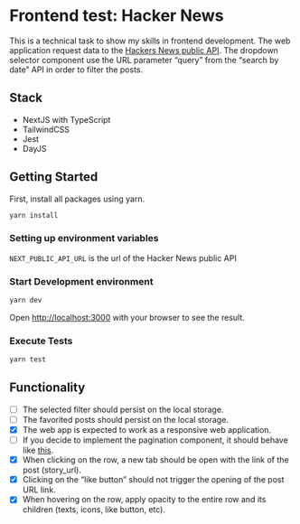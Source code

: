 # Frontend test: Hacker News

This is a technical task to show my skills in frontend development. The web application request data to the [Hackers News public API](https://hn.algolia.com/api). The dropdown selector component use the URL parameter “query” from the “search by date” API in order to filter the posts.

## Stack

- NextJS with TypeScript
- TailwindCSS
- Jest
- DayJS

## Getting Started

First, install all packages using yarn.

```bash
yarn install
```

### Setting up environment variables

`NEXT_PUBLIC_API_URL` is the url of the Hacker News public API

### Start Development environment

```bash
yarn dev
```

Open [http://localhost:3000](http://localhost:3000) with your browser to see the result.

### Execute Tests

```bash
yarn test
```

## Functionality

- [ ] The selected filter should persist on the local storage.
- [ ] The favorited posts should persist on the local storage.
- [x] The web app is expected to work as a responsive web application.
- [ ] If you decide to implement the pagination component, it should behave like [this](https://material-ui.com/components/pagination/).
- [x] When clicking on the row, a new tab should be open with the link of the post (story_url).
- [x] Clicking on the “like button” should not trigger the opening of the post URL link.
- [x] When hovering on the row, apply opacity to the entire row and its children (texts, icons, like button, etc).
